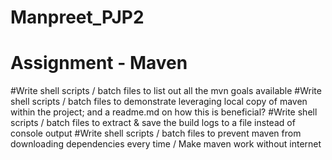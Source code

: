 # Manpreet_PJP2

# Assignment - Maven 
 
#Write shell scripts / batch files to list out all the mvn goals available 
#Write shell scripts / batch files to demonstrate leveraging local copy of maven within the project; and a readme.md on how this is beneficial? 
#Write shell scripts / batch files to extract & save the build logs to a file instead of console output 
#Write shell scripts / batch files to prevent maven from downloading dependencies every time / Make maven work without internet 
 
